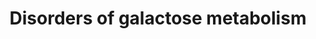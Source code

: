 ---
annotations:
- id: PW:0002093
  parent: disease pathway
  type: Pathway Ontology
  value: GALE deficiency pathway
- id: DOID:2754
  parent: genetic disease
  type: Disease Ontology
  value: glycogen storage disease VI
- id: PW:0000013
  parent: disease pathway
  type: Pathway Ontology
  value: disease pathway
- id: PW:0000640
  parent: classic metabolic pathway
  type: Pathway Ontology
  value: glycolysis pathway
- id: DOID:9870
  parent: genetic disease
  type: Disease Ontology
  value: galactosemia
- id: DOID:0050579
  parent: genetic disease
  type: Disease Ontology
  value: glycogen storage disease XV
- id: DOID:2750
  parent: genetic disease
  type: Disease Ontology
  value: glycogen storage disease IV
- id: PW:0000002
  parent: classic metabolic pathway
  type: Pathway Ontology
  value: classic metabolic pathway
- id: DOID:0111458
  parent: genetic disease
  type: Disease Ontology
  value: galactose epimerase deficiency
- id: DOID:0080570
  parent: genetic disease
  type: Disease Ontology
  value: congenital disorder of glycosylation It
- id: PW:0000306
  parent: classic metabolic pathway
  type: Pathway Ontology
  value: altered galactose metabolic pathway
- id: DOID:14695
  parent: genetic disease
  type: Disease Ontology
  value: galactokinase deficiency
- id: DOID:2747
  parent: genetic disease
  type: Disease Ontology
  value: glycogen storage disease
- id: PW:0000042
  parent: classic metabolic pathway
  type: Pathway Ontology
  value: galactose metabolic pathway
- id: PW:0000005
  parent: classic metabolic pathway
  type: Pathway Ontology
  value: carbohydrate metabolic pathway
authors:
- Alexandrabosch
- EnzoChiaradia
- Egonw
- DeSl
- Larsgw
- Eweitz
citedin: ''
communities:
- IEM
- RareDiseases
description: 'Galactose is converted into glucose 1-phosphate (G1P) through a series
  of steps called the Leloir pathway. The first step of the pathway is the phosphorylation
  of galactose by galactokinase (encoded GALK1) to yield galactose 1-phosphate. Conversion
  of galactose 1-phosphate to G1P requires the transfer of UDP from UDP-glucose catalyzed
  by GALT. UDP-galactose is converted to UDP-glucose by GALE. Glucose-1-phosphate
  is converted to glucose-6-phosphate by phosphoglucomutase (PGM) and vice versa.
  There are two known disorders concerning the uptake transports of galactose (SGLT1
  and GLUT2 deficiency) and three known disorders of galactose metabolism: galactokinase
  deficiency (GALK-D), galactose 1-phosphate uridyltransferase deficiency (galactosemia,
  GALT-D) and uridine diphosphate galactose 4-epimerase deficiency (GALE-D). Among
  these, galactosemia is the most common and most severe. This pathway was inspired
  by Chapter 18, figure 18.3 of the book of Blau (4th edition; ISBN: 978-3-642-40337-8). '
last-edited: 2024-01-30
ndex: null
organisms:
- Homo sapiens
redirect_from:
- /index.php/Pathway:WP5173
- /instance/WP5173
- /instance/WP5173_r128234
revision: r128234
schema-jsonld:
- '@context': https://schema.org/
  '@id': https://wikipathways.github.io/pathways/WP5173.html
  '@type': Dataset
  creator:
    '@type': Organization
    name: WikiPathways
  description: 'Galactose is converted into glucose 1-phosphate (G1P) through a series
    of steps called the Leloir pathway. The first step of the pathway is the phosphorylation
    of galactose by galactokinase (encoded GALK1) to yield galactose 1-phosphate.
    Conversion of galactose 1-phosphate to G1P requires the transfer of UDP from UDP-glucose
    catalyzed by GALT. UDP-galactose is converted to UDP-glucose by GALE. Glucose-1-phosphate
    is converted to glucose-6-phosphate by phosphoglucomutase (PGM) and vice versa.
    There are two known disorders concerning the uptake transports of galactose (SGLT1
    and GLUT2 deficiency) and three known disorders of galactose metabolism: galactokinase
    deficiency (GALK-D), galactose 1-phosphate uridyltransferase deficiency (galactosemia,
    GALT-D) and uridine diphosphate galactose 4-epimerase deficiency (GALE-D). Among
    these, galactosemia is the most common and most severe. This pathway was inspired
    by Chapter 18, figure 18.3 of the book of Blau (4th edition; ISBN: 978-3-642-40337-8). '
  keywords:
  - AKR1B1
  - D-galactonate
  - GALE
  - GALK1
  - GALT
  - GBE1
  - GYG1
  - GYG2
  - GYS1
  - GYS2
  - Galactitol
  - Galactose
  - Galactose-1-phosphate
  - Glucose-1-phosphate
  - Glucose-6-phosphate
  - Glycogen
  - Glycogen (n+1)
  - PGM1
  - PYGL
  - SLC2A2
  - SLC5A1
  - UDP-galactose
  - UDP-glucose
  - galactose dehydrogenase
  license: CC0
  name: 'Disorders of galactose metabolism '
seo: CreativeWork
title: 'Disorders of galactose metabolism '
wpid: WP5173
---